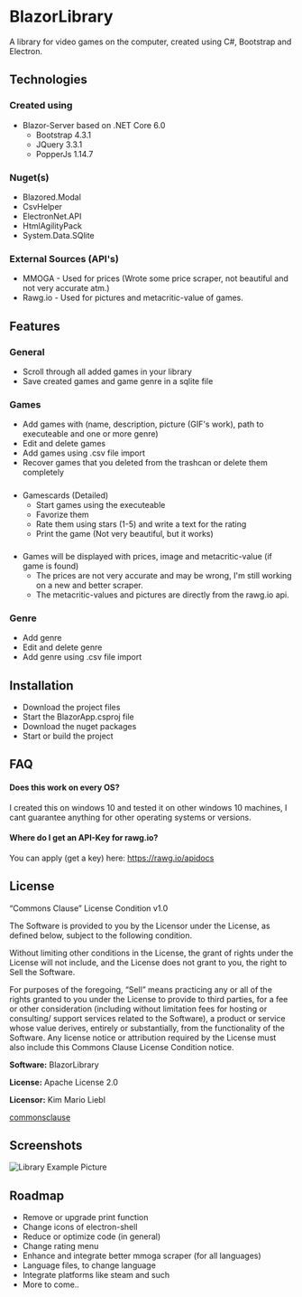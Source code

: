 # BlazorLibrary
A library for video games on the computer, created using C#, Bootstrap and Electron.
## Technologies

### Created using
- Blazor-Server based on .NET Core 6.0
    - Bootstrap 4.3.1
    - JQuery 3.3.1
    - PopperJs 1.14.7

### Nuget(s)
- Blazored.Modal
- CsvHelper
- ElectronNet.API
- HtmlAgilityPack
- System.Data.SQlite

### External Sources (API's)
- MMOGA - Used for prices (Wrote some price scraper, not beautiful and not very accurate atm.)
- Rawg.io - Used for pictures and metacritic-value of games.
## Features

### General
- Scroll through all added games in your library
- Save created games and game genre in a sqlite file

### Games
- Add games with (name, description, picture (GIF's work), path to executeable and one or more genre)
- Edit and delete games
- Add games using .csv file import
- Recover games that you deleted from the trashcan or delete them completely
#####
- Gamescards (Detailed)
    - Start games using the executeable
    - Favorize them
    - Rate them using stars (1-5) and write a text for the rating
    - Print the game (Not very beautiful, but it works)
#####
- Games will be displayed with prices, image and metacritic-value (if game is found)
    - The prices are not very accurate and may be wrong, I'm still working on a new and better scraper.
    - The metacritic-values and pictures are directly from the rawg.io api.

### Genre
- Add genre
- Edit and delete genre
- Add genre using .csv file import
## Installation

- Download the project files
- Start the BlazorApp.csproj file
- Download the nuget packages
- Start or build the project

## FAQ

#### Does this work on every OS?

I created this on windows 10 and tested it on other windows 10 machines, I cant guarantee anything for other operating systems or versions.

#### Where do I get an API-Key for rawg.io?

You can apply (get a key) here: https://rawg.io/apidocs

## License

“Commons Clause” License Condition v1.0

The Software is provided to you by the Licensor under the License, as defined below, subject to the following condition.

Without limiting other conditions in the License, the grant of rights under the License will not include, and the License does not grant to you, the right to Sell the Software.

For purposes of the foregoing, “Sell” means practicing any or all of the rights granted to you under the License to provide to third parties, for a fee or other consideration (including without limitation fees for hosting or consulting/ support services related to the Software), a product or service whose value derives, entirely or substantially, from the functionality of the Software. Any license notice or attribution required by the License must also include this Commons Clause License Condition notice.

**Software:** BlazorLibrary

**License:** Apache License 2.0

**Licensor:** Kim Mario Liebl

[commonsclause](https://commonsclause.com/)
## Screenshots

![Library Example Picture](https://kmliebl.de/blazorlibraryscreenshots/library-ow.png)


## Roadmap

- Remove or upgrade print function
- Change icons of electron-shell
- Reduce or optimize code (in general)
- Change rating menu
- Enhance and integrate better mmoga scraper (for all languages)
- Language files, to change language
- Integrate platforms like steam and such
- More to come..

